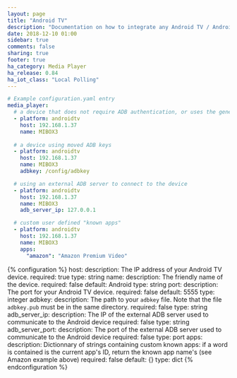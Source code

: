 ```yaml
---
layout: page
title: "Android TV"
description: "Documentation on how to integrate any Android TV / Android device into Home-Assistant"
date: 2018-12-10 01:00
sidebar: true
comments: false
sharing: true
footer: true
ha_category: Media Player
ha_release: 0.84
ha_iot_class: "Local Polling"
---
```


```yaml
# Example configuration.yaml entry
media_player:
  # a device that does not require ADB authentication, or uses the generated ADB keys's default location
  - platform: androidtv
    host: 192.168.1.37
    name: MIBOX3
      
  # a device using moved ADB keys
  - platform: androidtv
    host: 192.168.1.37
    name: MIBOX3
    adbkey: /config/adbkey

  # using an external ADB server to connect to the device
  - platform: androidtv
    host: 192.168.1.37
    name: MIBOX3
    adb_server_ip: 127.0.0.1

  # custom user defined "known apps"
  - platform: androidtv
    host: 192.168.1.37
    name: MIBOX3
    apps:
      "amazon": "Amazon Premium Video"
```

{% configuration %}
host:
  description: The IP address of your Android TV device.
  required: true
  type: string
name:
  description: The friendly name of the device.
  required: false
  default: Android
  type: string
port:
  description: The port for your Android TV device.
  required: false
  default: 5555
  type: integer
adbkey:
  description: The path to your `adbkey` file.  Note that the file `adbkey.pub` must be in the same directory.
  required: false
  type: string
adb_server_ip:
  description: The IP of the external ADB server used to communicate to the Android device
  required: false
  type: string
adb_server_port:
  description: The port of the external ADB server used to communicate to the Android device
  required: false
  type: port
 apps:
   description: Dictionnary of strings containing custom known apps: if a word is contained is the current app's ID, return the known app name's (see Amazon example above)
   required: false
   default: {}
   type: dict
{% endconfiguration %}
